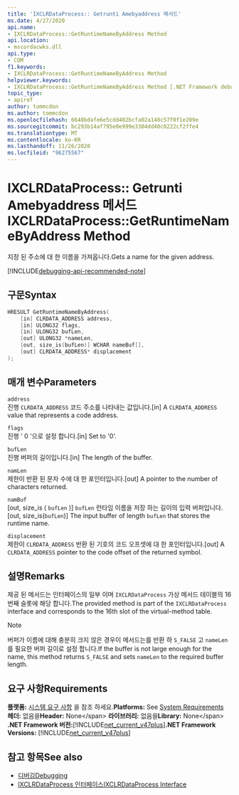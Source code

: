 ```yaml
---
title: 'IXCLRDataProcess:: Getrunti Amebyaddress 메서드'
ms.date: 4/27/2020
api.name:
- IXCLRDataProcess::GetRuntimeNameByAddress Method
api.location:
- mscordacwks.dll
api.type:
- COM
f1.keywords:
- IXCLRDataProcess::GetRuntimeNameByAddress Method
helpviewer.keywords:
- IXCLRDataProcess::GetRuntimeNameByAddress Method [.NET Framework debugging]
topic_type:
- apiref
author: tommcdon
ms.author: tommcdon
ms.openlocfilehash: 6648bdafe6e5cdd402bcfa02a148c57f0f1e209e
ms.sourcegitcommit: bc293b14af795e0e999e3304dd40c0222cf2ffe4
ms.translationtype: MT
ms.contentlocale: ko-KR
ms.lasthandoff: 11/26/2020
ms.locfileid: "96275567"
---
```

# <a name="ixclrdataprocessgetruntimenamebyaddress-method"></a><span data-ttu-id="34d13-102">IXCLRDataProcess:: Getrunti Amebyaddress 메서드</span><span class="sxs-lookup"><span data-stu-id="34d13-102">IXCLRDataProcess::GetRuntimeNameByAddress Method</span></span>

<span data-ttu-id="34d13-103">지정 된 주소에 대 한 이름을 가져옵니다.</span><span class="sxs-lookup"><span data-stu-id="34d13-103">Gets a name for the given address.</span></span>

[!INCLUDE[debugging-api-recommended-note](../../../../includes/debugging-api-recommended-note.md)]

## <a name="syntax"></a><span data-ttu-id="34d13-104">구문</span><span class="sxs-lookup"><span data-stu-id="34d13-104">Syntax</span></span>

```cpp
HRESULT GetRuntimeNameByAddress(
    [in] CLRDATA_ADDRESS address,
    [in] ULONG32 flags,
    [in] ULONG32 bufLen,
    [out] ULONG32 *nameLen,
    [out, size_is(bufLen)] WCHAR nameBuf[],
    [out] CLRDATA_ADDRESS* displacement
);
```

## <a name="parameters"></a><span data-ttu-id="34d13-105">매개 변수</span><span class="sxs-lookup"><span data-stu-id="34d13-105">Parameters</span></span>

`address`\
<span data-ttu-id="34d13-106">진행 `CLRDATA_ADDRESS` 코드 주소를 나타내는 값입니다.</span><span class="sxs-lookup"><span data-stu-id="34d13-106">[in] A `CLRDATA_ADDRESS` value that represents a code address.</span></span>

`flags`\
<span data-ttu-id="34d13-107">진행 ' 0 '으로 설정 합니다.</span><span class="sxs-lookup"><span data-stu-id="34d13-107">[in] Set to '0'.</span></span>

`bufLen`\
<span data-ttu-id="34d13-108">진행 버퍼의 길이입니다.</span><span class="sxs-lookup"><span data-stu-id="34d13-108">[in] The length of the buffer.</span></span>

`namLen`\
<span data-ttu-id="34d13-109">제한이 반환 된 문자 수에 대 한 포인터입니다.</span><span class="sxs-lookup"><span data-stu-id="34d13-109">[out] A pointer to the number of characters returned.</span></span>

`namBuf`\
<span data-ttu-id="34d13-110">[out, size_is ( `bufLen` )] `bufLen` 런타임 이름을 저장 하는 길이의 입력 버퍼입니다.</span><span class="sxs-lookup"><span data-stu-id="34d13-110">[out, size_is(`bufLen`)] The input buffer of length `bufLen` that stores the runtime name.</span></span>

`displacement`\
<span data-ttu-id="34d13-111">제한이 `CLRDATA_ADDRESS` 반환 된 기호의 코드 오프셋에 대 한 포인터입니다.</span><span class="sxs-lookup"><span data-stu-id="34d13-111">[out] A `CLRDATA_ADDRESS` pointer to the code offset of the returned symbol.</span></span>

## <a name="remarks"></a><span data-ttu-id="34d13-112">설명</span><span class="sxs-lookup"><span data-stu-id="34d13-112">Remarks</span></span>

<span data-ttu-id="34d13-113">제공 된 메서드는 인터페이스의 일부 이며 `IXCLRDataProcess` 가상 메서드 테이블의 16 번째 슬롯에 해당 합니다.</span><span class="sxs-lookup"><span data-stu-id="34d13-113">The provided method is part of the `IXCLRDataProcess` interface and corresponds to the 16th slot of the virtual-method table.</span></span>

> [!NOTE]
> <span data-ttu-id="34d13-114">버퍼가 이름에 대해 충분히 크지 않은 경우이 메서드는를 반환 하 `S_FALSE` 고 `nameLen` 를 필요한 버퍼 길이로 설정 합니다.</span><span class="sxs-lookup"><span data-stu-id="34d13-114">If the buffer is not large enough for the name, this method returns `S_FALSE` and sets `nameLen` to the required buffer length.</span></span>

## <a name="requirements"></a><span data-ttu-id="34d13-115">요구 사항</span><span class="sxs-lookup"><span data-stu-id="34d13-115">Requirements</span></span>

<span data-ttu-id="34d13-116">**플랫폼:** [시스템 요구 사항](../../get-started/system-requirements.md) 을 참조 하세요.</span><span class="sxs-lookup"><span data-stu-id="34d13-116">**Platforms:** See [System Requirements](../../get-started/system-requirements.md)</span></span>\
<span data-ttu-id="34d13-117">**헤더:** 없음을</span><span class="sxs-lookup"><span data-stu-id="34d13-117">**Header:** None\</span></span>
<span data-ttu-id="34d13-118">**라이브러리:** 없음을</span><span class="sxs-lookup"><span data-stu-id="34d13-118">**Library:** None\</span></span>
<span data-ttu-id="34d13-119">**.NET Framework 버전:**[!INCLUDE[net_current_v47plus](../../../../includes/net-current-v47plus.md)]</span><span class="sxs-lookup"><span data-stu-id="34d13-119">**.NET Framework Versions:** [!INCLUDE[net_current_v47plus](../../../../includes/net-current-v47plus.md)]</span></span>

## <a name="see-also"></a><span data-ttu-id="34d13-120">참고 항목</span><span class="sxs-lookup"><span data-stu-id="34d13-120">See also</span></span>

- [<span data-ttu-id="34d13-121">디버깅</span><span class="sxs-lookup"><span data-stu-id="34d13-121">Debugging</span></span>](index.md)
- [<span data-ttu-id="34d13-122">IXCLRDataProcess 인터페이스</span><span class="sxs-lookup"><span data-stu-id="34d13-122">IXCLRDataProcess Interface</span></span>](ixclrdataprocess-interface.md)

